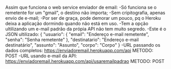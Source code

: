 Assim que funciona o web service enviador de email:
	-Só funciona se o remetente for um "gmail", o destino não importa;
	-Sem cripitografia, apenas envio de e-mail;
	-Por ser de graça, pode demorar um pouco, pq o Heroku deixa a aplicação dormindo quando não está em uso.
	-Tem a opção ultilizando um e-mail padrão da própia API não tem muito segredo.
	-Este é o JSON ultilizado: 
{
  "usuario": {
    "email": "Endereço e-mail remetente",
    "senha": "Senha remetente"
  },
  "destinatario": "Endereço e-mail destinatário",
  "assunto": "Assunto",
  "corpo": "Corpo"
}
	-URL passando os dados completos: https://enviadoremail.herokuapp.com/api METODO: POST
	-URL usando e-mail da API: https://enviadoremail.herokuapp.com/api/usaremailpadrao METODO: POST
